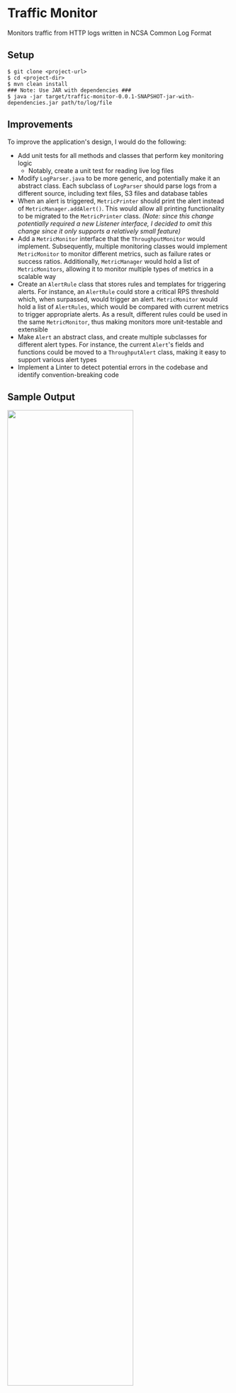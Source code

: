 # Traffic Monitor

Monitors traffic from HTTP logs written in NCSA Common Log Format

## Setup
```
$ git clone <project-url>
$ cd <project-dir>
$ mvn clean install
### Note: Use JAR with dependencies ###
$ java -jar target/traffic-monitor-0.0.1-SNAPSHOT-jar-with-dependencies.jar path/to/log/file
```

## Improvements
To improve the application's design, I would do the following:
- Add unit tests for all methods and classes that perform key monitoring logic
  - Notably, create a unit test for reading live log files
- Modify `LogParser.java` to be more generic, and potentially make it an abstract class. Each subclass of `LogParser` should parse logs from a different source, including text files, S3 files and database tables
- When an alert is triggered, `MetricPrinter` should print the alert instead of `MetricManager.addAlert()`. This would allow all printing functionality to be migrated to the `MetricPrinter` class. *(Note: since this change potentially required a new Listener interface, I decided to omit this change since it only supports a relatively small feature)*
- Add a `MetricMonitor` interface that the `ThroughputMonitor` would implement. Subsequently, multiple monitoring classes would implement `MetricMonitor` to monitor different metrics, such as failure rates or success ratios. Additionally, `MetricManager` would hold a list of `MetricMonitors`, allowing it to monitor multiple types of metrics in a scalable way
- Create an `AlertRule` class that stores rules and templates for triggering alerts. For instance, an `AlertRule` could store a critical RPS threshold which, when surpassed, would trigger an alert. `MetricMonitor` would hold a list of `AlertRules`, which would be compared with current metrics to trigger appropriate alerts. As a result, different rules could be used in the same `MetricMonitor`, thus making monitors more unit-testable and extensible
- Make `Alert` an abstract class, and create multiple subclasses for different alert types. For instance, the current `Alert`'s fields and functions could be moved to a `ThroughputAlert` class, making it easy to support various alert types
- Implement a Linter to detect potential errors in the codebase and identify convention-breaking code

## Sample Output
<img src="https://user-images.githubusercontent.com/10332234/28776657-6ae09d66-75ac-11e7-900c-ae3d920308c9.png" width="75%" height="75%">

